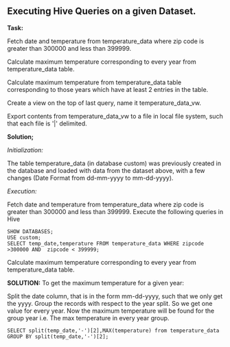 **Executing Hive Queries on a given Dataset.**
------------------------------------------

**Task:**

Fetch date and temperature from temperature_data where zip code is greater than 300000 and less than 399999.

Calculate maximum temperature corresponding to every year from temperature_data table.


Calculate maximum temperature from temperature_data table corresponding to those years which have at least 2 entries in the table.

Create a view on the top of last query, name it temperature_data_vw.


Export contents from temperature_data_vw to a file in local file system, such that each file is '|' delimited.

**Solution;**

*Initialization:*

The table temperature_data (in database custom) was previously created in the database and loaded with data from the dataset above, with a few changes (Date Format from dd-mm-yyyy to mm-dd-yyyy).


*Execution:*


Fetch date and temperature from temperature_data where zip code is greater than 300000 and less than 399999.
Execute the following queries in Hive

    SHOW DATABASES;
    USE custom;
    SELECT temp_date,temperature FROM temperature_data WHERE zipcode >300000 AND  zipcode < 399999;
    
Calculate maximum temperature corresponding to every year from temperature_data table.


**SOLUTION:**
To get the maximum temperature for a given year:

Split the date column, that is in the form mm-dd-yyyy, such that we only get the yyyy.
Group the records with respect to the year split. So we get one value for every year.
Now the maximum temperature will be found for the group year i.e. The max temperature in every year group.

    SELECT split(temp_date,'-')[2],MAX(temperature) from temperature_data GROUP BY split(temp_date,'-')[2];
